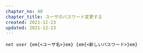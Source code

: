 ```yaml
---
chapter_no: 40
chapter_title: ユーザのパスワード変更する
created: 2021-12-23
updated: 2021-12-23
---
```

```syntax
net user {em{<ユーザ名>}em} {em{<新しいパスワード>}em}
```
